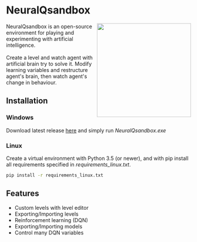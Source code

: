 # NeuralQsandbox

<img align="right" height="256" src="https://raw.githubusercontent.com/Komarovec/NeuralQsandbox/master/icon.png"/>
NeuralQsandbox is an open-source environment for playing and experimenting with artificial intelligence. <br>
<br>
Create a level and watch agent with artificial brain try to solve it. Modify learning variables and restructure agent's brain, then watch agent's change in behaviour. 

## Installation

### Windows
Download latest release [here](https://github.com/Komarovec/NeuralQsandbox/releases) and simply run *NeuralQsandbox.exe*

### Linux
Create a virtual environment with Python 3.5 (or newer), and with pip install all requirements specified in *requirements_linux.txt*.

```bash
pip install -r requirements_linux.txt
```

## Features
- Custom levels with level editor
- Exporting/Importing levels
- Reinforcement learning (DQN)
- Exporting/Importing models
- Control many DQN variables
